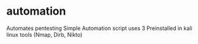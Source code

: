 # automation
Automates pentesting
Simple Automation script uses 3 Preinstalled in kali linux tools (Nmap, Dirb, Nikto)
